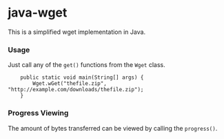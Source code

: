 # java-wget

This is a simplified wget implementation in Java.

### Usage

Just call any of the `get()` functions from the `Wget` class.
```
	public static void main(String[] args) {
		Wget.wGet("thefile.zip", "http://example.com/downloads/thefile.zip");
	}
```

### Progress Viewing

The amount of bytes transferred can be viewed by calling the `progress()`.